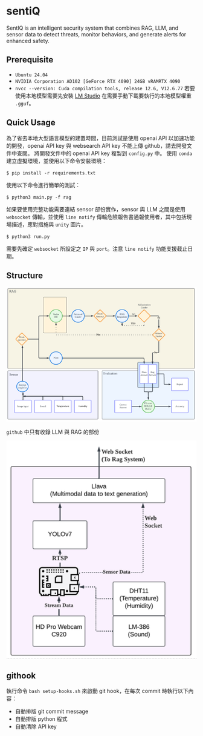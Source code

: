 # sentiQ
SentIQ is an intelligent security system that combines RAG, LLM, and sensor data to detect threats, monitor behaviors, and generate alerts for enhanced safety.

## Prerequisite
- `Ubuntu 24.04`
- `NVIDIA Corporation AD102 [GeForce RTX 4090] 24GB vRAMRTX 4090`
- `nvcc --version: Cuda compilation tools, release 12.6, V12.6.77`
若要使用本地模型需要先安裝 [LM Studio](https://lmstudio.ai/) 在需要手動下載要執行的本地模型權重 `.gguf`。

## Quick Usage
為了省去本地大型語言模型的建置時間，目前測試是使用 openai API 以加速功能的開發，openai API key 與 websearch API key 不能上傳 github，請去開發文件中查閱。
將開發文件中的 openai API key 複製到 `config.py` 中。
使用 `conda` 建立虛擬環境，並使用以下命令安裝環境：
```
$ pip install -r requirements.txt
```
使用以下命令進行簡單的測試：
```
$ python3 main.py -f rag
```

如果要使用完整功能需要連結 sensor 部份實作，sensor 與 LLM 之間是使用 `websocket` 傳輸，並使用 `line notify` 傳輸危險報告書通報使用者，其中包括現場描述，應對措施與 `unity` 圖片。
```
$ python3 run.py
```
需要先確定 `websocket` 所設定之 `IP` 與 `port`。注意 `line notify` 功能支援截止日期。

## Structure
![structure](images/structure.png)

`github` 中只有收錄 LLM 與 RAG 的部份

![sensor](images/sensor.png)

## githook
執行命令 `bash setup-hooks.sh` 來啟動 git hook，在每次 commit 時執行以下內容：
- 自動排版 git commit message
- 自動排版 python 程式
- 自動清除 API key
